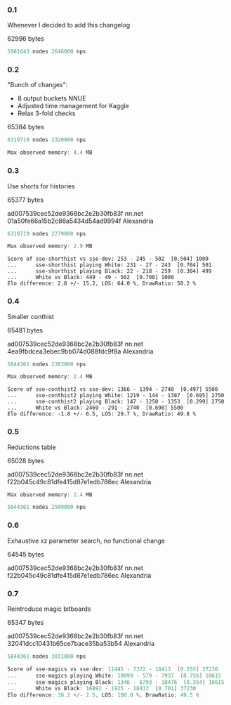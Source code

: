 ### 0.1

Whenever I decided to add this changelog

62996 bytes

```c
5981643 nodes 2646000 nps
```

### 0.2

"Bunch of changes":

* 8 output buckets NNUE
* Adjusted time management for Kaggle
* Relax 3-fold checks

65384 bytes

```c
6319719 nodes 2320000 nps
```

```c
Max observed memory: 4.4 MB
```

### 0.3

Use shorts for histories

65377 bytes

ad007539cec52de9368bc2e2b30fb83f  nn.net
01a50fe66a15b2c86a5434d54ad9994f  Alexandria

```c
6319719 nodes 2279000 nps
```

```c
Max observed memory: 2.9 MB
```

```
Score of sse-shorthist vs sse-dev: 253 - 245 - 502  [0.504] 1000
...      sse-shorthist playing White: 231 - 27 - 243  [0.704] 501
...      sse-shorthist playing Black: 22 - 218 - 259  [0.304] 499
...      White vs Black: 449 - 49 - 502  [0.700] 1000
Elo difference: 2.8 +/- 15.2, LOS: 64.0 %, DrawRatio: 50.2 %
```

### 0.4

Smaller conthist

65481 bytes

ad007539cec52de9368bc2e2b30fb83f  nn.net
4ea9fbdcea3ebec9bb074d088fdc9f8a  Alexandria

```c
5844361 nodes 2383000 nps
```

```c
Max observed memory: 2.4 MB
```

```
Score of sse-conthist2 vs sse-dev: 1366 - 1394 - 2740  [0.497] 5500
...      sse-conthist2 playing White: 1219 - 144 - 1387  [0.695] 2750
...      sse-conthist2 playing Black: 147 - 1250 - 1353  [0.299] 2750
...      White vs Black: 2469 - 291 - 2740  [0.698] 5500
Elo difference: -1.8 +/- 6.5, LOS: 29.7 %, DrawRatio: 49.8 %
```

### 0.5

Reductions table

65028 bytes

ad007539cec52de9368bc2e2b30fb83f  nn.net
f22b045c49c81dfe415d87e1edb786ec  Alexandria

```c
Max observed memory: 2.4 MB
```

```c
5844361 nodes 2509000 nps
```

### 0.6

Exhaustive xz parameter search, no functional change

64545 bytes

ad007539cec52de9368bc2e2b30fb83f  nn.net
f22b045c49c81dfe415d87e1edb786ec  Alexandria

### 0.7

Reintroduce magic bitboards

65347 bytes

ad007539cec52de9368bc2e2b30fb83f  nn.net
32041dcc10431b65ce7bace35ba53b54  Alexandria

```c
5844361 nodes 3031000 nps
```

```c
Score of sse-magics vs sse-dev: 11445 - 7372 - 18413  [0.555] 37230
...      sse-magics playing White: 10099 - 579 - 7937  [0.756] 18615
...      sse-magics playing Black: 1346 - 6793 - 10476  [0.354] 18615
...      White vs Black: 16892 - 1925 - 18413  [0.701] 37230
Elo difference: 38.2 +/- 2.5, LOS: 100.0 %, DrawRatio: 49.5 %
```
